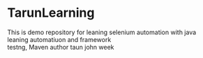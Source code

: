 # TarunLearning
This is demo repository for leaning selenium automation with java 
<br>
leaning automatiuon and framework
<br>
testng, Maven
author taun   john week